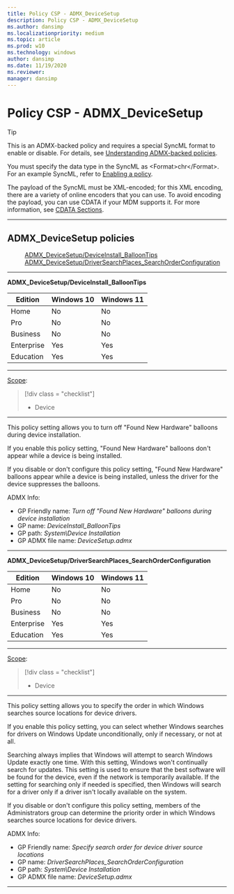 ```yaml
---
title: Policy CSP - ADMX_DeviceSetup
description: Policy CSP - ADMX_DeviceSetup
ms.author: dansimp
ms.localizationpriority: medium
ms.topic: article
ms.prod: w10
ms.technology: windows
author: dansimp
ms.date: 11/19/2020
ms.reviewer: 
manager: dansimp
---
```


# Policy CSP - ADMX_DeviceSetup

> [!TIP]
> This is an ADMX-backed policy and requires a special SyncML format to enable or disable. For details, see [Understanding ADMX-backed policies](./understanding-admx-backed-policies.md).
> 
> You must specify the data type in the SyncML as &lt;Format&gt;chr&lt;/Format&gt;. For an example SyncML, refer to [Enabling a policy](./understanding-admx-backed-policies.md#enabling-a-policy).
> 
> The payload of the SyncML must be XML-encoded; for this XML encoding, there are a variety of online encoders that you can use. To avoid encoding the payload, you can use CDATA if your MDM supports it. For more information, see [CDATA Sections](http://www.w3.org/TR/REC-xml/#sec-cdata-sect).

<hr/>

<!--Policies-->
## ADMX_DeviceSetup policies  

<dl>
  <dd>
    <a href="#admx-devicesetup-deviceinstall-balloontips">ADMX_DeviceSetup/DeviceInstall_BalloonTips</a>
  </dd>
  <dd>
    <a href="#admx-devicesetup-driversearchplaces-searchorderconfiguration">ADMX_DeviceSetup/DriverSearchPlaces_SearchOrderConfiguration</a>
  </dd>
</dl>


<hr/>

<!--Policy-->
<a href="" id="admx-devicesetup-deviceinstall-balloontips"></a>**ADMX_DeviceSetup/DeviceInstall_BalloonTips**  

<!--SupportedSKUs-->

|Edition|Windows 10|Windows 11|
|--- |--- |--- |
|Home|No|No|
|Pro|No|No|
|Business|No|No|
|Enterprise|Yes|Yes|
|Education|Yes|Yes|

<!--/SupportedSKUs-->
<hr/>

<!--Scope-->
[Scope](./policy-configuration-service-provider.md#policy-scope):

> [!div class = "checklist"]
> * Device

<hr/>

<!--/Scope-->
<!--Description-->
This policy setting allows you to turn off "Found New Hardware" balloons during device installation.

If you enable this policy setting, "Found New Hardware" balloons don't appear while a device is being installed.

If you disable or don't configure this policy setting, "Found New Hardware" balloons appear while a device is being installed, unless the driver for the device suppresses the balloons.

<!--/Description-->


<!--ADMXBacked-->
ADMX Info:  
-   GP Friendly name: *Turn off "Found New Hardware" balloons during device installation*
-   GP name: *DeviceInstall_BalloonTips*
-   GP path: *System\Device Installation*
-   GP ADMX file name: *DeviceSetup.admx*

<!--/ADMXBacked-->
<!--/Policy-->
<hr/>

<!--Policy-->
<a href="" id="admx-devicesetup-driversearchplaces-searchorderconfiguration"></a>**ADMX_DeviceSetup/DriverSearchPlaces_SearchOrderConfiguration**  

<!--SupportedSKUs-->

|Edition|Windows 10|Windows 11|
|--- |--- |--- |
|Home|No|No|
|Pro|No|No|
|Business|No|No|
|Enterprise|Yes|Yes|
|Education|Yes|Yes|

<!--/SupportedSKUs-->
<hr/>

<!--Scope-->
[Scope](./policy-configuration-service-provider.md#policy-scope):

> [!div class = "checklist"]
> * Device

<hr/>

<!--/Scope-->
<!--Description-->
This policy setting allows you to specify the order in which Windows searches source locations for device drivers.

If you enable this policy setting, you can select whether Windows searches for drivers on Windows Update unconditionally, only if necessary, or not at all.

Searching always implies that Windows will attempt to search Windows Update exactly one time. With this setting, Windows won't continually search for updates. This setting is used to ensure that the best software will be found for the device, even if the network is temporarily available. If the setting for searching only if needed is specified, then Windows will search for a driver only if a driver isn't locally available on the system.

If you disable or don't configure this policy setting, members of the Administrators group can determine the priority order in which Windows searches source locations for device drivers.

<!--/Description-->

<!--ADMXBacked-->
ADMX Info:  
-   GP Friendly name: *Specify search order for device driver source locations*
-   GP name: *DriverSearchPlaces_SearchOrderConfiguration*
-   GP path: *System\Device Installation*
-   GP ADMX file name: *DeviceSetup.admx*

<!--/ADMXBacked-->
<!--/Policy-->
<hr/>

<!--/Policies-->

